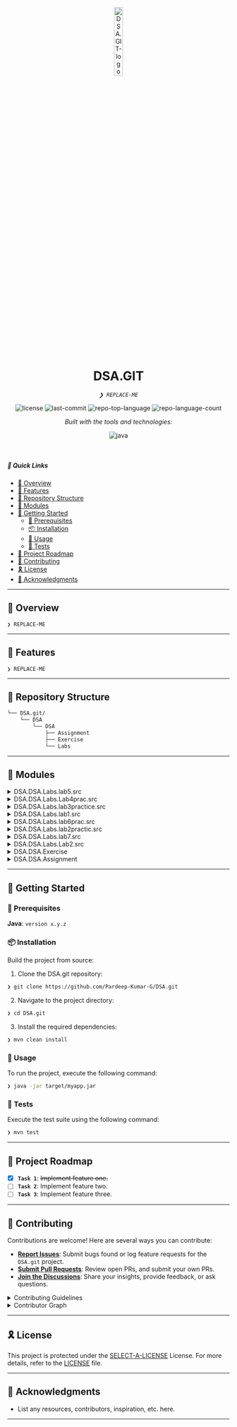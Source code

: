 <p align="center">
  <img src="https://img.icons8.com/external-tal-revivo-duo-tal-revivo/100/external-markdown-a-lightweight-markup-language-with-plain-text-formatting-syntax-logo-duo-tal-revivo.png" width="20%" alt="DSA.GIT-logo">
</p>
<p align="center">
    <h1 align="center">DSA.GIT</h1>
</p>
<p align="center">
    <em><code>❯ REPLACE-ME</code></em>
</p>
<p align="center">
	<img src="https://img.shields.io/github/license/Pardeep-Kumar-G/DSA.git?style=social&logo=opensourceinitiative&logoColor=white&color=0080ff" alt="license">
	<img src="https://img.shields.io/github/last-commit/Pardeep-Kumar-G/DSA.git?style=social&logo=git&logoColor=white&color=0080ff" alt="last-commit">
	<img src="https://img.shields.io/github/languages/top/Pardeep-Kumar-G/DSA.git?style=social&color=0080ff" alt="repo-top-language">
	<img src="https://img.shields.io/github/languages/count/Pardeep-Kumar-G/DSA.git?style=social&color=0080ff" alt="repo-language-count">
</p>
<p align="center">
		<em>Built with the tools and technologies:</em>
</p>
<p align="center">
	<img src="https://img.shields.io/badge/java-%23ED8B00.svg?style=social&logo=openjdk&logoColor=white" alt="java">
</p>

<br>

##### 🔗 Quick Links

- [📍 Overview](#-overview)
- [👾 Features](#-features)
- [📂 Repository Structure](#-repository-structure)
- [🧩 Modules](#-modules)
- [🚀 Getting Started](#-getting-started)
    - [🔖 Prerequisites](#-prerequisites)
    - [📦 Installation](#-installation)
    - [🤖 Usage](#-usage)
    - [🧪 Tests](#-tests)
- [📌 Project Roadmap](#-project-roadmap)
- [🤝 Contributing](#-contributing)
- [🎗 License](#-license)
- [🙌 Acknowledgments](#-acknowledgments)

---

## 📍 Overview

<code>❯ REPLACE-ME</code>

---

## 👾 Features

<code>❯ REPLACE-ME</code>

---

## 📂 Repository Structure

```sh
└── DSA.git/
    └── DSA
        └── DSA
            ├── Assignment
            ├── Exercise
            └── Labs
```

---

## 🧩 Modules

<details closed><summary>DSA.DSA.Labs.lab5.src</summary>

| File | Summary |
| --- | --- |
| [LinkedReverse.java](https://github.com/Pardeep-Kumar-G/DSA.git/blob/main/DSA/DSA/Labs/lab5/src/LinkedReverse.java) | <code>❯ REPLACE-ME</code> |
| [Main.java](https://github.com/Pardeep-Kumar-G/DSA.git/blob/main/DSA/DSA/Labs/lab5/src/Main.java) | <code>❯ REPLACE-ME</code> |
| [postfix.java](https://github.com/Pardeep-Kumar-G/DSA.git/blob/main/DSA/DSA/Labs/lab5/src/postfix.java) | <code>❯ REPLACE-ME</code> |
| [Brackets.java](https://github.com/Pardeep-Kumar-G/DSA.git/blob/main/DSA/DSA/Labs/lab5/src/Brackets.java) | <code>❯ REPLACE-ME</code> |
| [FirstStringletter.java](https://github.com/Pardeep-Kumar-G/DSA.git/blob/main/DSA/DSA/Labs/lab5/src/FirstStringletter.java) | <code>❯ REPLACE-ME</code> |

</details>

<details closed><summary>DSA.DSA.Labs.Lab4prac.src</summary>

| File | Summary |
| --- | --- |
| [StackUsingQueues.java](https://github.com/Pardeep-Kumar-G/DSA.git/blob/main/DSA/DSA/Labs/Lab4prac/src/StackUsingQueues.java) | <code>❯ REPLACE-ME</code> |
| [Queue.java](https://github.com/Pardeep-Kumar-G/DSA.git/blob/main/DSA/DSA/Labs/Lab4prac/src/Queue.java) | <code>❯ REPLACE-ME</code> |
| [Main.java](https://github.com/Pardeep-Kumar-G/DSA.git/blob/main/DSA/DSA/Labs/Lab4prac/src/Main.java) | <code>❯ REPLACE-ME</code> |
| [QueuesUsingStacks.java](https://github.com/Pardeep-Kumar-G/DSA.git/blob/main/DSA/DSA/Labs/Lab4prac/src/QueuesUsingStacks.java) | <code>❯ REPLACE-ME</code> |
| [StackLink.java](https://github.com/Pardeep-Kumar-G/DSA.git/blob/main/DSA/DSA/Labs/Lab4prac/src/StackLink.java) | <code>❯ REPLACE-ME</code> |
| [LinkedQueue.java](https://github.com/Pardeep-Kumar-G/DSA.git/blob/main/DSA/DSA/Labs/Lab4prac/src/LinkedQueue.java) | <code>❯ REPLACE-ME</code> |
| [Stack.java](https://github.com/Pardeep-Kumar-G/DSA.git/blob/main/DSA/DSA/Labs/Lab4prac/src/Stack.java) | <code>❯ REPLACE-ME</code> |

</details>

<details closed><summary>DSA.DSA.Labs.lab3practice.src</summary>

| File | Summary |
| --- | --- |
| [Genric.java](https://github.com/Pardeep-Kumar-G/DSA.git/blob/main/DSA/DSA/Labs/lab3practice/src/Genric.java) | <code>❯ REPLACE-ME</code> |
| [CicularTail.java](https://github.com/Pardeep-Kumar-G/DSA.git/blob/main/DSA/DSA/Labs/lab3practice/src/CicularTail.java) | <code>❯ REPLACE-ME</code> |
| [CycleCount.java](https://github.com/Pardeep-Kumar-G/DSA.git/blob/main/DSA/DSA/Labs/lab3practice/src/CycleCount.java) | <code>❯ REPLACE-ME</code> |
| [circular.java](https://github.com/Pardeep-Kumar-G/DSA.git/blob/main/DSA/DSA/Labs/lab3practice/src/circular.java) | <code>❯ REPLACE-ME</code> |
| [Main.java](https://github.com/Pardeep-Kumar-G/DSA.git/blob/main/DSA/DSA/Labs/lab3practice/src/Main.java) | <code>❯ REPLACE-ME</code> |
| [doublelink.java](https://github.com/Pardeep-Kumar-G/DSA.git/blob/main/DSA/DSA/Labs/lab3practice/src/doublelink.java) | <code>❯ REPLACE-ME</code> |
| [LinkedList.java](https://github.com/Pardeep-Kumar-G/DSA.git/blob/main/DSA/DSA/Labs/lab3practice/src/LinkedList.java) | <code>❯ REPLACE-ME</code> |

</details>

<details closed><summary>DSA.DSA.Labs.lab1.src</summary>

| File | Summary |
| --- | --- |
| [Main.java](https://github.com/Pardeep-Kumar-G/DSA.git/blob/main/DSA/DSA/Labs/lab1/src/Main.java) | <code>❯ REPLACE-ME</code> |
| [Task1.java](https://github.com/Pardeep-Kumar-G/DSA.git/blob/main/DSA/DSA/Labs/lab1/src/Task1.java) | <code>❯ REPLACE-ME</code> |
| [Task3.java](https://github.com/Pardeep-Kumar-G/DSA.git/blob/main/DSA/DSA/Labs/lab1/src/Task3.java) | <code>❯ REPLACE-ME</code> |
| [Task2.java](https://github.com/Pardeep-Kumar-G/DSA.git/blob/main/DSA/DSA/Labs/lab1/src/Task2.java) | <code>❯ REPLACE-ME</code> |

</details>

<details closed><summary>DSA.DSA.Labs.lab6prac.src</summary>

| File | Summary |
| --- | --- |
| [Main.java](https://github.com/Pardeep-Kumar-G/DSA.git/blob/main/DSA/DSA/Labs/lab6prac/src/Main.java) | <code>❯ REPLACE-ME</code> |
| [InsertionSort.java](https://github.com/Pardeep-Kumar-G/DSA.git/blob/main/DSA/DSA/Labs/lab6prac/src/InsertionSort.java) | <code>❯ REPLACE-ME</code> |
| [SlelectionSort.java](https://github.com/Pardeep-Kumar-G/DSA.git/blob/main/DSA/DSA/Labs/lab6prac/src/SlelectionSort.java) | <code>❯ REPLACE-ME</code> |
| [PairSum.java](https://github.com/Pardeep-Kumar-G/DSA.git/blob/main/DSA/DSA/Labs/lab6prac/src/PairSum.java) | <code>❯ REPLACE-ME</code> |

</details>

<details closed><summary>DSA.DSA.Labs.lab2practic.src</summary>

| File | Summary |
| --- | --- |
| [Main.java](https://github.com/Pardeep-Kumar-G/DSA.git/blob/main/DSA/DSA/Labs/lab2practic/src/Main.java) | <code>❯ REPLACE-ME</code> |
| [LinkedList.java](https://github.com/Pardeep-Kumar-G/DSA.git/blob/main/DSA/DSA/Labs/lab2practic/src/LinkedList.java) | <code>❯ REPLACE-ME</code> |

</details>

<details closed><summary>DSA.DSA.Labs.lab7.src</summary>

| File | Summary |
| --- | --- |
| [Main.java](https://github.com/Pardeep-Kumar-G/DSA.git/blob/main/DSA/DSA/Labs/lab7/src/Main.java) | <code>❯ REPLACE-ME</code> |
| [Linkedlist.java](https://github.com/Pardeep-Kumar-G/DSA.git/blob/main/DSA/DSA/Labs/lab7/src/Linkedlist.java) | <code>❯ REPLACE-ME</code> |
| [quickSort.java](https://github.com/Pardeep-Kumar-G/DSA.git/blob/main/DSA/DSA/Labs/lab7/src/quickSort.java) | <code>❯ REPLACE-ME</code> |
| [RecursionArray.java](https://github.com/Pardeep-Kumar-G/DSA.git/blob/main/DSA/DSA/Labs/lab7/src/RecursionArray.java) | <code>❯ REPLACE-ME</code> |
| [Simplerecurssion.java](https://github.com/Pardeep-Kumar-G/DSA.git/blob/main/DSA/DSA/Labs/lab7/src/Simplerecurssion.java) | <code>❯ REPLACE-ME</code> |
| [FaboUsingRecurIterative.java](https://github.com/Pardeep-Kumar-G/DSA.git/blob/main/DSA/DSA/Labs/lab7/src/FaboUsingRecurIterative.java) | <code>❯ REPLACE-ME</code> |
| [Factorial.java](https://github.com/Pardeep-Kumar-G/DSA.git/blob/main/DSA/DSA/Labs/lab7/src/Factorial.java) | <code>❯ REPLACE-ME</code> |
| [mergesort.java](https://github.com/Pardeep-Kumar-G/DSA.git/blob/main/DSA/DSA/Labs/lab7/src/mergesort.java) | <code>❯ REPLACE-ME</code> |
| [searcbing.java](https://github.com/Pardeep-Kumar-G/DSA.git/blob/main/DSA/DSA/Labs/lab7/src/searcbing.java) | <code>❯ REPLACE-ME</code> |

</details>

<details closed><summary>DSA.DSA.Labs.Lab2.src</summary>

| File | Summary |
| --- | --- |
| [lenght.java](https://github.com/Pardeep-Kumar-G/DSA.git/blob/main/DSA/DSA/Labs/Lab2/src/lenght.java) | <code>❯ REPLACE-ME</code> |
| [Main.java](https://github.com/Pardeep-Kumar-G/DSA.git/blob/main/DSA/DSA/Labs/Lab2/src/Main.java) | <code>❯ REPLACE-ME</code> |
| [LinkedList.java](https://github.com/Pardeep-Kumar-G/DSA.git/blob/main/DSA/DSA/Labs/Lab2/src/LinkedList.java) | <code>❯ REPLACE-ME</code> |

</details>

<details closed><summary>DSA.DSA.Exercise</summary>

| File | Summary |
| --- | --- |
| [New Text Document.txt](https://github.com/Pardeep-Kumar-G/DSA.git/blob/main/DSA/DSA/Exercise/New Text Document.txt) | <code>❯ REPLACE-ME</code> |

</details>

<details closed><summary>DSA.DSA.Assignment</summary>

| File | Summary |
| --- | --- |
| [New Text Document.txt](https://github.com/Pardeep-Kumar-G/DSA.git/blob/main/DSA/DSA/Assignment/New Text Document.txt) | <code>❯ REPLACE-ME</code> |

</details>

---

## 🚀 Getting Started

### 🔖 Prerequisites

**Java**: `version x.y.z`

### 📦 Installation

Build the project from source:

1. Clone the DSA.git repository:
```sh
❯ git clone https://github.com/Pardeep-Kumar-G/DSA.git
```

2. Navigate to the project directory:
```sh
❯ cd DSA.git
```

3. Install the required dependencies:
```sh
❯ mvn clean install
```

### 🤖 Usage

To run the project, execute the following command:

```sh
❯ java -jar target/myapp.jar
```

### 🧪 Tests

Execute the test suite using the following command:

```sh
❯ mvn test
```

---

## 📌 Project Roadmap

- [X] **`Task 1`**: <strike>Implement feature one.</strike>
- [ ] **`Task 2`**: Implement feature two.
- [ ] **`Task 3`**: Implement feature three.

---

## 🤝 Contributing

Contributions are welcome! Here are several ways you can contribute:

- **[Report Issues](https://github.com/Pardeep-Kumar-G/DSA.git/issues)**: Submit bugs found or log feature requests for the `DSA.git` project.
- **[Submit Pull Requests](https://github.com/Pardeep-Kumar-G/DSA.git/blob/main/CONTRIBUTING.md)**: Review open PRs, and submit your own PRs.
- **[Join the Discussions](https://github.com/Pardeep-Kumar-G/DSA.git/discussions)**: Share your insights, provide feedback, or ask questions.

<details closed>
<summary>Contributing Guidelines</summary>

1. **Fork the Repository**: Start by forking the project repository to your github account.
2. **Clone Locally**: Clone the forked repository to your local machine using a git client.
   ```sh
   git clone https://github.com/Pardeep-Kumar-G/DSA.git
   ```
3. **Create a New Branch**: Always work on a new branch, giving it a descriptive name.
   ```sh
   git checkout -b new-feature-x
   ```
4. **Make Your Changes**: Develop and test your changes locally.
5. **Commit Your Changes**: Commit with a clear message describing your updates.
   ```sh
   git commit -m 'Implemented new feature x.'
   ```
6. **Push to github**: Push the changes to your forked repository.
   ```sh
   git push origin new-feature-x
   ```
7. **Submit a Pull Request**: Create a PR against the original project repository. Clearly describe the changes and their motivations.
8. **Review**: Once your PR is reviewed and approved, it will be merged into the main branch. Congratulations on your contribution!
</details>

<details closed>
<summary>Contributor Graph</summary>
<br>
<p align="left">
   <a href="https://github.com{/Pardeep-Kumar-G/DSA.git/}graphs/contributors">
      <img src="https://contrib.rocks/image?repo=Pardeep-Kumar-G/DSA.git">
   </a>
</p>
</details>

---

## 🎗 License

This project is protected under the [SELECT-A-LICENSE](https://choosealicense.com/licenses) License. For more details, refer to the [LICENSE](https://choosealicense.com/licenses/) file.

---

## 🙌 Acknowledgments

- List any resources, contributors, inspiration, etc. here.

---
